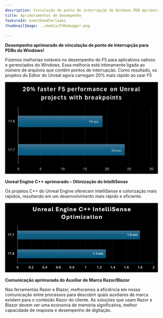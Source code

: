 ```yaml
---
description: Vinculação de ponto de interrupção do Windows PDB aprimorada e desempenho aprimorado do IntelliSense do projeto C++ Unreal Engine, entre outros aprimoramentos.
title: Aprimoramentos de desempenho
featureId: eventhandlerleaks
thumbnailImage: ../media/F5Debugger.png

---
```



**Desempenho aprimorado de vinculação de ponto de interrupção para PDBs do Windows!**

Fizemos melhorias notáveis no desempenho do F5 para aplicativos nativos e gerenciados do Windows. Essa melhoria está intimamente ligada ao número de arquivos que contêm pontos de interrupção.  Como resultado, os projetos do Editor do Unreal agora carregam 20% mais rápido ao usar F5

![Desempenho de associação de interrupção aprimorado](../media/F5Debugger.png "Desempenho de associação de interrupção aprimorado")


**Unreal Engine C++ aprimorado – Otimização do IntelliSense**

Os projetos C++ do Unreal Engine oferecem intelliSense e colorização mais rápidos, resultando em um desenvolvimento mais rápido e eficiente. 


![IntelliSense aperfeiçoado](../media/17.8Intellisense.png "IntelliSense aprimorado")



**Comunicação aprimorada do Auxiliar de Marca Razor/Blazor**

Nas ferramentas Razor e Blazor, melhoramos a eficiência em nossa comunicação entre processos para descobrir quais auxiliares de marca existem para o conteúdo Razor do cliente.   As soluções que usam Razor e Blazor devem ver uma economia de memória significativa, melhor capacidade de resposta e desempenho de digitação.
